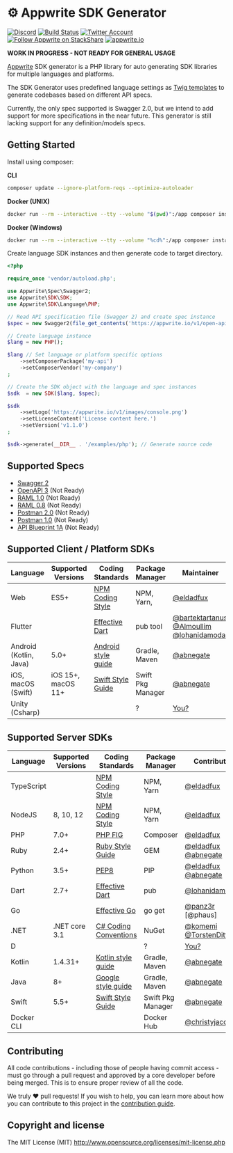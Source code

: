 # ⚙️ Appwrite SDK Generator

[![Discord](https://img.shields.io/discord/564160730845151244?label=discord&style=flat-square)](https://appwrite.io/discord)
[![Build Status](https://img.shields.io/travis/com/appwrite/sdk-generator?style=flat-square)](https://travis-ci.com/appwrite/sdk-generator)
[![Twitter Account](https://img.shields.io/twitter/follow/appwrite?color=00acee&label=twitter&style=flat-square)](https://twitter.com/appwrite)
[![Follow Appwrite on StackShare](https://img.shields.io/badge/follow%20on-stackshare-blue?style=flat-square)](https://stackshare.io/appwrite)
[![appwrite.io](https://img.shields.io/badge/appwrite-.io-f02e65?style=flat-square)](https://appwrite.io)

**WORK IN PROGRESS - NOT READY FOR GENERAL USAGE**

[Appwrite](https://appwrite.io) SDK generator is a PHP library for auto generating SDK libraries for multiple languages and platforms.

The SDK Generator uses predefined language settings as [Twig templates](https://twig.symfony.com/) to generate codebases based on different API specs.

Currently, the only spec supported is Swagger 2.0, but we intend to add support for more specifications in the near future. This generator is still lacking support for any definition/models specs.

## Getting Started

Install using composer:

**CLI**
```bash
composer update --ignore-platform-reqs --optimize-autoloader
```

**Docker (UNIX)**

```bash
docker run --rm --interactive --tty --volume "$(pwd)":/app composer install --ignore-platform-reqs
```

**Docker (Windows)**

```bash
docker run --rm --interactive --tty --volume "%cd%":/app composer install --ignore-platform-reqs
```

Create language SDK instances and then generate code to target directory.

```php
<?php

require_once 'vendor/autoload.php';

use Appwrite\Spec\Swagger2;
use Appwrite\SDK\SDK;
use Appwrite\SDK\Language\PHP;

// Read API specification file (Swagger 2) and create spec instance
$spec = new Swagger2(file_get_contents('https://appwrite.io/v1/open-api-2.json?extension=1'));

// Create language instance
$lang = new PHP();

$lang // Set language or platform specific options
    ->setComposerPackage('my-api')
    ->setComposerVendor('my-company')
;

// Create the SDK object with the language and spec instances
$sdk  = new SDK($lang, $spec);

$sdk
    ->setLogo('https://appwrite.io/v1/images/console.png')
    ->setLicenseContent('License content here.')
    ->setVersion('v1.1.0')
;

$sdk->generate(__DIR__ . '/examples/php'); // Generate source code

```

## Supported Specs

* [Swagger 2](https://github.com/OAI/OpenAPI-Specification/blob/master/versions/2.0.md)
* [OpenAPI 3](https://github.com/OAI/OpenAPI-Specification/blob/master/versions/3.0.2.md) (Not Ready)
* [RAML 1.0](https://raml.org/) (Not Ready)
* [RAML 0.8](https://raml.org/) (Not Ready)
* [Postman 2.0](https://schema.getpostman.com/json/collection/v2.0.0/docs/index.html) (Not Ready)
* [Postman 1.0](https://schema.getpostman.com/json/collection/v1.0.0/docs/index.html) (Not Ready)
* [API Blueprint 1A](https://github.com/apiaryio/api-blueprint/blob/master/API%20Blueprint%20Specification.md) (Not Ready)

## Supported Client / Platform SDKs

| Language               | Supported Versions  |  Coding Standards      |  Package Manager   |   Maintainer   |
|------------------------|---------------------|------------------------|--------------------|----------------|
| Web                    | ES5+                | [NPM Coding Style]     | NPM, Yarn,         | [@eldadfux]    |
| Flutter                |                     | [Effective Dart]       | pub tool           | [@bartektartanus] [@Almoullim] [@lohanidamodar]   |
| Android (Kotlin, Java) | 5.0+                | [Android style guide]  | Gradle, Maven      | [@abnegate]    |
| iOS, macOS (Swift)     | iOS 15+, macOS 11+  | [Swift Style Guide]    | Swift Pkg Manager  | [@abnegate]    |
| Unity (Csharp)         |                     |                        | ?                  | [You?](https://github.com/appwrite/sdk-generator/issues/20) |

## Supported Server SDKs

| Language   | Supported Versions  |  Coding Standards      |  Package Manager   | Contributors   |
|------------|---------------------|------------------------|--------------------|----------------|
| TypeScript |                     | [NPM Coding Style]     | NPM, Yarn          | [@eldadfux]    |
| NodeJS     | 8, 10, 12           | [NPM Coding Style]     | NPM, Yarn          | [@eldadfux]    |
| PHP        | 7.0+                | [PHP FIG]              | Composer           | [@eldadfux]    |
| Ruby       | 2.4+                | [Ruby Style Guide]     | GEM                | [@eldadfux] [@abnegate] |
| Python     | 3.5+                | [PEP8]                 | PIP                | [@eldadfux] [@abnegate] |
| Dart       | 2.7+                | [Effective Dart]       | pub                | [@lohanidamodar] |
| Go         |                     | [Effective Go]         | go get             | [@panz3r] [@phaus]      |
| .NET       | .NET core 3.1       | [C# Coding Conventions]| NuGet              | [@komemi] [@TorstenDittmann]     |
| D          |                     |                        | ?                  | [You?](https://github.com/appwrite/sdk-generator/issues/20) |
| Kotlin     | 1.4.31+             | [Kotlin style guide]   | Gradle, Maven      | [@abnegate]    |
| Java       | 8+                  | [Google style guide]   | Gradle, Maven      | [@abnegate]    |
| Swift      | 5.5+                | [Swift Style Guide]    | Swift Pkg Manager  | [@abnegate]    |
| Docker CLI |                     |                        | Docker Hub         | [@christyjacob4]  |

[@Almoullim]:           https://github.com/Almoullim
[@eldadfux]:            https://github.com/eldadfux
[@panz3r]:              https://github.com/panz3r
[@armino-dev]:          https://github.com/armino-dev
[@bartektartanus]:      https://github.com/bartektartanus
[@komemi]:              https://github.com/komemi
[@TorstenDittmann]:     https://github.com/TorstenDittmann
[@lohanidamodar]:       https://github.com/lohanidamodar
[@christyjacob4]:       https://github.com/christyjacob4
[@abnegate]:            https://github.com/abnegate

[PHP FIG]:              https://www.php-fig.org/
[NPM Coding Style]:     https://docs.npmjs.com/misc/coding-style
[NPM Coding Style]:     https://docs.npmjs.com/misc/coding-style
[Ruby Style Guide]:     https://github.com/rubocop-hq/ruby-style-guide
[PEP8]:                 https://www.python.org/dev/peps/pep-0008/
[Effective Dart]:       https://dart.dev/guides/language/effective-dart/style
[Effective Go]:         https://golang.org/doc/effective_go.html
[Swift Style Guide]:    https://google.github.io/swift/
[C# Coding Conventions]:https://docs.microsoft.com/en-us/dotnet/csharp/programming-guide/inside-a-program/coding-conventions
[Kotlin style guide]:   https://kotlinlang.org/docs/coding-conventions.html#apply-the-style-guide
[Android style guide]:  https://developer.android.com/kotlin/style-guide
[Google style guide]:   https://google.github.io/styleguide/javaguide.html

## Contributing

All code contributions - including those of people having commit access - must go through a pull request and approved by a core developer before being merged. This is to ensure proper review of all the code.

We truly ❤️ pull requests! If you wish to help, you can learn more about how you can contribute to this project in the [contribution guide](CONTRIBUTING.md).

## Copyright and license

The MIT License (MIT) http://www.opensource.org/licenses/mit-license.php
